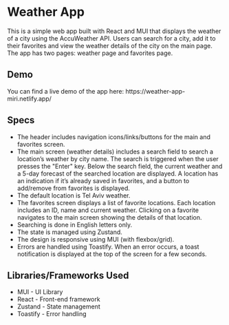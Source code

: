 <h1>Weather App</h1>
<p>This is a simple web app built with React and MUI that displays the weather of a city using the AccuWeather API. Users can search for a city, add it to their favorites and view the weather details of the city on the main page. The app has two pages: weather page and favorites page.</p>
<h2>Demo</h2>
<p>You can find a live demo of the app here: https://weather-app-miri.netlify.app/ </p>
<h2>Specs</h2>
<ul>
  <li>The header includes navigation icons/links/buttons for the main and favorites screen.</li>
  <li>The main screen (weather details) includes a search field to search a location’s weather by city name. The search is triggered when the user presses the "Enter" key. Below the search field, the current weather and a 5-day forecast of the searched location are displayed. A location has an indication if it’s already saved in favorites, and a button to add/remove from favorites is displayed.</li>
  <li>The default location is Tel Aviv weather.</li>
  <li>The favorites screen displays a list of favorite locations. Each location includes an ID, name and current weather. Clicking on a favorite navigates to the main screen showing the details of that location.</li>
  <li>Searching is done in English letters only.</li>
  <li>The state is managed using Zustand.</li>
  <li>The design is responsive using MUI (with flexbox/grid).</li>
  <li>Errors are handled using Toastify. When an error occurs, a toast notification is displayed at the top of the screen for a few seconds.</li>
</ul>
<h2>Libraries/Frameworks Used</h2>
<ul>
  <li>MUI - UI Library</li>
  <li>React - Front-end framework</li>
  <li>Zustand - State management</li>
  <li>Toastify - Error handling</li>
</ul>
